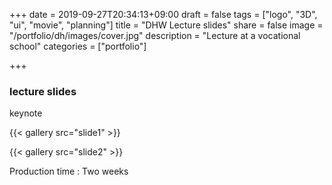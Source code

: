 +++
date = 2019-09-27T20:34:13+09:00
draft = false
tags = ["logo", "3D", "ui", "movie", "planning"]
title = "DHW Lecture slides"
share = false
image = "/portfolio/dh/images/cover.jpg"
description = "Lecture at a vocational school"
categories = ["portfolio"]

+++

### lecture slides

keynote

{{< gallery src="slide1" >}}

{{< gallery src="slide2" >}}

Production time : Two weeks
